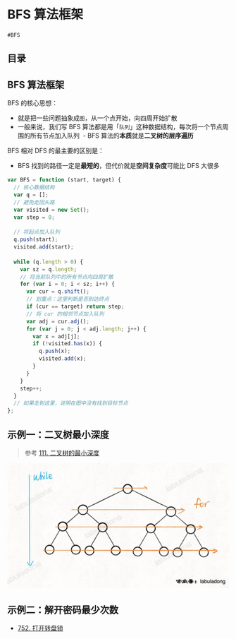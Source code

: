 
# BFS 算法框架

`#BFS` 


## 目录
<!-- toc -->
 ## BFS 算法框架 

BFS 的核心思想：
- 就是把一些问题抽象成`图`，从一个点开始，向四周开始扩散
- 一般来说，我们写 BFS 算法都是用「`队列`」这种数据结构，每次将一个节点周围的所有节点加入队列
 - BFS 算法的**本质**就是**二叉树的层序遍历**

BFS 相对 DFS 的最主要的区别是：
- BFS 找到的路径一定是**最短的**，但代价就是**空间复杂度**可能比 DFS 大很多


```javascript hl:12,14,20
var BFS = function (start, target) {
  // 核心数据结构
  var q = [];
  // 避免走回头路
  var visited = new Set();
  var step = 0;

  // 将起点加入队列
  q.push(start);
  visited.add(start);

  while (q.length > 0) {
    var sz = q.length;
    // 将当前队列中的所有节点向四周扩散
    for (var i = 0; i < sz; i++) {
      var cur = q.shift();
      // 划重点：这里判断是否到达终点
      if (cur == target) return step;
      // 将 cur 的相邻节点加入队列
      var adj = cur.adj();
      for (var j = 0; j < adj.length; j++) {
        var x = adj[j];
        if (!visited.has(x)) {
          q.push(x);
          visited.add(x);
        }
      }
    }
    step++;
  }
  // 如果走到这里，说明在图中没有找到目标节点
};

```

## 示例一：二叉树最小深度

> 参考 [111. 二叉树的最小深度](/post/0rSldkuw.html)

![图片&文件](./files/20241113-7.png)




## 示例二：解开密码最少次数

- [752. 打开转盘锁](/post/z4pg7LSY.html)


